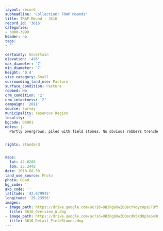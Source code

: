```yaml
---
layout: record
subheadline: 'Collection: TRAP Mounds'
title: TRAP Mound - 3616
record_id: '3616'
categories:
- 3000-3999
header: no
tags:
- ''

certainty: Uncertain
elevation: '426'
max_diameter: '7'
min_diameter: '7'
height: '0.4'
size_category: Small
surrounding_land_use: Pasture
surface_condition: Pasture
robbed: No
crm_condition: '2'
crm_intactness: '2'
campaign: '2011'
source: Survey
municipality: Yasenovo Region
locality: ''
bgcode: DS001
notes: |-
  Partly overgrown, piled with field stones. No obvious robbers trenches, damaged by agriculture unusually steep.


rights: standard


maps:
  lat: 42.6285
  lon: 25.2442
date: 2018-08-30
land_use_source: Photo
photo: Good
bg_code: ''
akb_code: ''
latitude: '42.679945'
longitude: '25.23556'
images:
- image_path: https://drive.google.com/uc?id=0B3Rg88wZDQscYVdycHpsSFBfSTg
  title: 3616_Overview_W.dng
- image_path: https://drive.google.com/uc?id=0B3Rg88wZDQscdk5XdUp3eG43OGs
  title: 3616_Detail_FieldStones.dng
---
```

